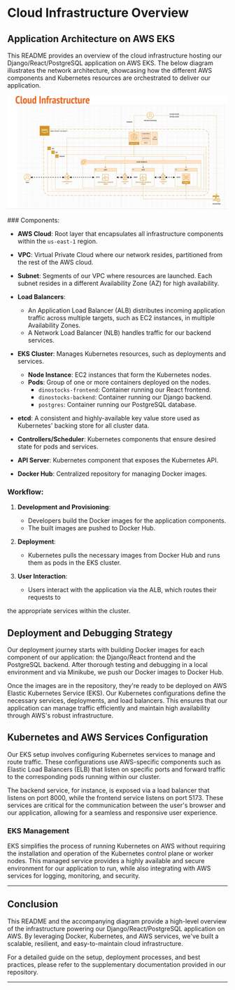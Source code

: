 # Cloud Infrastructure Overview

## Application Architecture on AWS EKS

This README provides an overview of the cloud infrastructure hosting our Django/React/PostgreSQL application on AWS EKS. The below diagram illustrates the network architecture, showcasing how the different AWS components and Kubernetes resources are orchestrated to deliver our application.

<p align="center">
  <img src="/static/aws_eks.png" alt="AWS EKS Architecture" width="850"/>
</p>
### Components:

- **AWS Cloud**: Root layer that encapsulates all infrastructure components within the `us-east-1` region.

- **VPC**: Virtual Private Cloud where our network resides, partitioned from the rest of the AWS cloud.

- **Subnet**: Segments of our VPC where resources are launched. Each subnet resides in a different Availability Zone (AZ) for high availability.

- **Load Balancers**: 
  - An Application Load Balancer (ALB) distributes incoming application traffic across multiple targets, such as EC2 instances, in multiple Availability Zones.
  - A Network Load Balancer (NLB) handles traffic for our backend services.

- **EKS Cluster**: Manages Kubernetes resources, such as deployments and services.

  - **Node Instance**: EC2 instances that form the Kubernetes nodes.
  - **Pods**: Group of one or more containers deployed on the nodes.
    - `dinostocks-frontend`: Container running our React frontend.
    - `dinostocks-backend`: Container running our Django backend.
    - `postgres`: Container running our PostgreSQL database.

- **etcd**: A consistent and highly-available key value store used as Kubernetes' backing store for all cluster data.

- **Controllers/Scheduler**: Kubernetes components that ensure desired state for pods and services.

- **API Server**: Kubernetes component that exposes the Kubernetes API.

- **Docker Hub**: Centralized repository for managing Docker images.

### Workflow:

1. **Development and Provisioning**:
   - Developers build the Docker images for the application components.
   - The built images are pushed to Docker Hub.
   
2. **Deployment**:
   - Kubernetes pulls the necessary images from Docker Hub and runs them as pods in the EKS cluster.

3. **User Interaction**:
   - Users interact with the application via the ALB, which routes their requests to

the appropriate services within the cluster.

## Deployment and Debugging Strategy

Our deployment journey starts with building Docker images for each component of our application: the Django/React frontend and the PostgreSQL backend. After thorough testing and debugging in a local environment and via Minikube, we push our Docker images to Docker Hub.

Once the images are in the repository, they're ready to be deployed on AWS Elastic Kubernetes Service (EKS). Our Kubernetes configurations define the necessary services, deployments, and load balancers. This ensures that our application can manage traffic efficiently and maintain high availability through AWS's robust infrastructure.

## Kubernetes and AWS Services Configuration

Our EKS setup involves configuring Kubernetes services to manage and route traffic. These configurations use AWS-specific components such as Elastic Load Balancers (ELB) that listen on specific ports and forward traffic to the corresponding pods running within our cluster.

The backend service, for instance, is exposed via a load balancer that listens on port 8000, while the frontend service listens on port 5173. These services are critical for the communication between the user's browser and our application, allowing for a seamless and responsive user experience.

### EKS Management

EKS simplifies the process of running Kubernetes on AWS without requiring the installation and operation of the Kubernetes control plane or worker nodes. This managed service provides a highly available and secure environment for our application to run, while also integrating with AWS services for logging, monitoring, and security.

---

## Conclusion

This README and the accompanying diagram provide a high-level overview of the infrastructure powering our Django/React/PostgreSQL application on AWS. By leveraging Docker, Kubernetes, and AWS services, we've built a scalable, resilient, and easy-to-maintain cloud infrastructure.

For a detailed guide on the setup, deployment processes, and best practices, please refer to the supplementary documentation provided in our repository.

---

